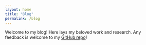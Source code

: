 ```yaml
---
layout: home
title: "Blog"
permalink: /blog
---
```


Welcome to my blog! Here lays my beloved work and research. Any feedback is welcome to my [GitHub repo](https://github.com/CoffeeNData/coffeendata.github.io)!
